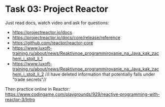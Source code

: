 # Task 03: Project Reactor

Just read docs, watch video and ask for questions:

* https://projectreactor.io/docs
* https://projectreactor.io/docs/core/release/reference
* https://github.com/reactor/reactor-core
* https://www.luxoft-training.ru/about/news/Reaktivnoe_programmirovanie_na_Java_kak_zachem_i_stoit_li_1
* https://www.luxoft-training.ru/about/news/Reaktivnoe_programmirovanie_na_Java_kak_zachem_i_stoit_li_2
//I have deleted information that potentially falls under "trade secrets"//

Then practice online in Reactor:
https://www.codingame.com/playgrounds/929/reactive-programming-with-reactor-3/Intro

